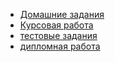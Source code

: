 * [Домашние задания](https://github.com/NikolayMartoplyas/portfolio/tree/main/homework/homework%20list)
* [Курсовая работа]()
* [тестовые задания]()
* [дипломная работа]()




